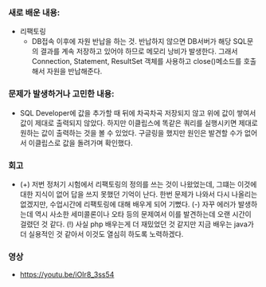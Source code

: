 ### 새로 배운 내용:
- 리팩토링
    + DB접속 이후에 자원 반납을 하는 것. 반납하지 않으면 DB서버가 해당 SQL문의 결과를 계속 저장하고 있어야 하므로 메모리 낭비가 발생한다.
    그래서 Connection, Statement, ResultSet 객체를 사용하고 close()메소드를 호출해서 자원을 반납해준다. 

### 문제가 발생하거나 고민한 내용:
- SQL Developer에 값을 추가할 때 뒤에 차곡차곡 저장되지 않고 위에 값이 쌓여서 값이 제대로 출력되지 않았다. 하지만 이클립스에 똑같은 쿼리를 실행시키면 제대로 원하는 값이 출력하는 것을 볼 수 있었다. 구글링을 했지만 원인은 발견할 수가 없어서 이클립스로 값을 돌려가며 확인했다.


### 회고
- (+) 저번 정처기 시험에서 리팩토링의 정의를 쓰는 것이 나왔었는데, 그떄는 이것에 대한 지식이 없어 답을 쓰지 못했던 기억이 난다. 한번 문제가 나와서 다시 나올리는 없겠지만, 수업시간에 리팩토링에 대해 배우게 되어 기뻤다.
(-) 자꾸 에러가 발생하는데 역시 사소한 세미콜론이나 오타 등의 문제여서 이를 발견하는데 오랜 시간이 걸렸던 것 같다.
(!) 사실 php 배우는게 더 재밌었던 것 같지만 지금 배우는 java가 더 실용적인 것 같아서 이것도 열심히 하도록 노력하겠다.

### 영상
- https://youtu.be/iOIr8_3ss54